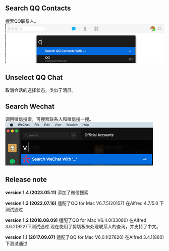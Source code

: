 ## Search QQ Contacts
搜索QQ联系人。  
![gif](img/0.gif?raw=true)

## Unselect QQ Chat
取消会话的选择状态，类似于清屏。

## Search Wechat
调用微信搜索，可搜索联系人和微信搜一搜。  
![image](img/1.png?raw=true)

## Release note
**version 1.4 (2023.05.11)**
添加了微信搜索

**version 1.3 (2022.07.16)**
适配了QQ for Mac V6.7.5(20157)
在Alfred 4.7/5.0 下测试通过

**version 1.2 (2018.08.09)**
适配了QQ for Mac V6.4.0(33080)
在Alfred 3.6.2(922)下测试通过
现在使用了剪切板来处理联系人的查询，并支持了中文。

**version 1.1 (2017.09.07)**
适配了QQ for Mac V6.0.1(27820)
在Alfred 3.4.1(860)下测试通过

